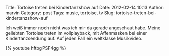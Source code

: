 Title: Tortoise treten bei Kindertanzshow auf
Date: 2012-02-14 10:13
Author: marvin
Category: post
Tags: music, tortoise, tv
Slug: tortoise-treten-bei-kindertanzshow-auf

Ich weiß immer noch nicht was ich mir da gerade angeschaut habe. Meine
geliebten Tortoise treten im vollplayback, mit Affenmasken bei einer
Kindertanzsendung auf. Auf jeden Fall ein weltklasse Musikvideo.

{% youtube hftbgPSF4gg %}

